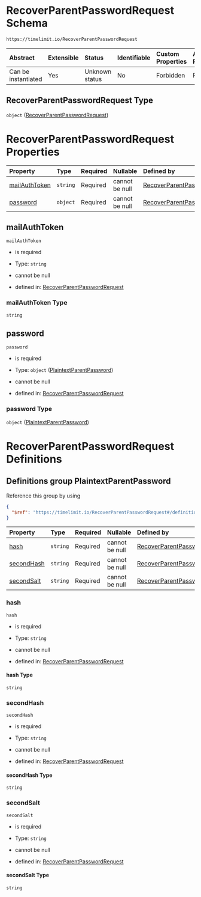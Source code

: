 # RecoverParentPasswordRequest Schema

```txt
https://timelimit.io/RecoverParentPasswordRequest
```

| Abstract            | Extensible | Status         | Identifiable | Custom Properties | Additional Properties | Access Restrictions | Defined In                                                                                                  |
| :------------------ | :--------- | :------------- | :----------- | :---------------- | :-------------------- | :------------------ | :---------------------------------------------------------------------------------------------------------- |
| Can be instantiated | Yes        | Unknown status | No           | Forbidden         | Forbidden             | none                | [RecoverParentPasswordRequest.schema.json](RecoverParentPasswordRequest.schema.json "open original schema") |

## RecoverParentPasswordRequest Type

`object` ([RecoverParentPasswordRequest](recoverparentpasswordrequest.md))

# RecoverParentPasswordRequest Properties

| Property                        | Type     | Required | Nullable       | Defined by                                                                                                                                                                   |
| :------------------------------ | :------- | :------- | :------------- | :--------------------------------------------------------------------------------------------------------------------------------------------------------------------------- |
| [mailAuthToken](#mailauthtoken) | `string` | Required | cannot be null | [RecoverParentPasswordRequest](recoverparentpasswordrequest-properties-mailauthtoken.md "https://timelimit.io/RecoverParentPasswordRequest#/properties/mailAuthToken")       |
| [password](#password)           | `object` | Required | cannot be null | [RecoverParentPasswordRequest](recoverparentpasswordrequest-definitions-plaintextparentpassword.md "https://timelimit.io/RecoverParentPasswordRequest#/properties/password") |

## mailAuthToken

`mailAuthToken`

- is required

- Type: `string`

- cannot be null

- defined in: [RecoverParentPasswordRequest](recoverparentpasswordrequest-properties-mailauthtoken.md "https://timelimit.io/RecoverParentPasswordRequest#/properties/mailAuthToken")

### mailAuthToken Type

`string`

## password

`password`

- is required

- Type: `object` ([PlaintextParentPassword](recoverparentpasswordrequest-definitions-plaintextparentpassword.md))

- cannot be null

- defined in: [RecoverParentPasswordRequest](recoverparentpasswordrequest-definitions-plaintextparentpassword.md "https://timelimit.io/RecoverParentPasswordRequest#/properties/password")

### password Type

`object` ([PlaintextParentPassword](recoverparentpasswordrequest-definitions-plaintextparentpassword.md))

# RecoverParentPasswordRequest Definitions

## Definitions group PlaintextParentPassword

Reference this group by using

```json
{
  "$ref": "https://timelimit.io/RecoverParentPasswordRequest#/definitions/PlaintextParentPassword"
}
```

| Property                  | Type     | Required | Nullable       | Defined by                                                                                                                                                                                                                               |
| :------------------------ | :------- | :------- | :------------- | :--------------------------------------------------------------------------------------------------------------------------------------------------------------------------------------------------------------------------------------- |
| [hash](#hash)             | `string` | Required | cannot be null | [RecoverParentPasswordRequest](recoverparentpasswordrequest-definitions-plaintextparentpassword-properties-hash.md "https://timelimit.io/RecoverParentPasswordRequest#/definitions/PlaintextParentPassword/properties/hash")             |
| [secondHash](#secondhash) | `string` | Required | cannot be null | [RecoverParentPasswordRequest](recoverparentpasswordrequest-definitions-plaintextparentpassword-properties-secondhash.md "https://timelimit.io/RecoverParentPasswordRequest#/definitions/PlaintextParentPassword/properties/secondHash") |
| [secondSalt](#secondsalt) | `string` | Required | cannot be null | [RecoverParentPasswordRequest](recoverparentpasswordrequest-definitions-plaintextparentpassword-properties-secondsalt.md "https://timelimit.io/RecoverParentPasswordRequest#/definitions/PlaintextParentPassword/properties/secondSalt") |

### hash

`hash`

- is required

- Type: `string`

- cannot be null

- defined in: [RecoverParentPasswordRequest](recoverparentpasswordrequest-definitions-plaintextparentpassword-properties-hash.md "https://timelimit.io/RecoverParentPasswordRequest#/definitions/PlaintextParentPassword/properties/hash")

#### hash Type

`string`

### secondHash

`secondHash`

- is required

- Type: `string`

- cannot be null

- defined in: [RecoverParentPasswordRequest](recoverparentpasswordrequest-definitions-plaintextparentpassword-properties-secondhash.md "https://timelimit.io/RecoverParentPasswordRequest#/definitions/PlaintextParentPassword/properties/secondHash")

#### secondHash Type

`string`

### secondSalt

`secondSalt`

- is required

- Type: `string`

- cannot be null

- defined in: [RecoverParentPasswordRequest](recoverparentpasswordrequest-definitions-plaintextparentpassword-properties-secondsalt.md "https://timelimit.io/RecoverParentPasswordRequest#/definitions/PlaintextParentPassword/properties/secondSalt")

#### secondSalt Type

`string`
